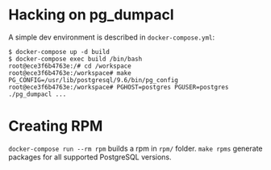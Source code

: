# Hacking on pg_dumpacl

A simple dev environment is described in `docker-compose.yml`:

``` console
$ docker-compose up -d build
$ docker-compose exec build /bin/bash
root@ece3f6b4763e:/# cd /workspace
root@ece3f6b4763e:/workspace# make PG_CONFIG=/usr/lib/postgresql/9.6/bin/pg_config
root@ece3f6b4763e:/workspace# PGHOST=postgres PGUSER=postgres ./pg_dumpacl ...
```


# Creating RPM

`docker-compose run --rm rpm` builds a rpm in `rpm/` folder. `make rpms`
generate packages for all supported PostgreSQL versions.
